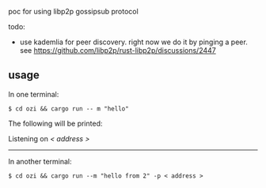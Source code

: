 poc for using libp2p gossipsub protocol 

todo:

- use kademlia for peer discovery. right now we do it by pinging a peer. see https://github.com/libp2p/rust-libp2p/discussions/2447

## usage

In one terminal:

`$ cd ozi && cargo run -- m "hello"`

The following will be printed:

Listening on *< address >*

------

In another terminal:

`$ cd ozi && cargo run --m "hello from 2" -p < address >`



